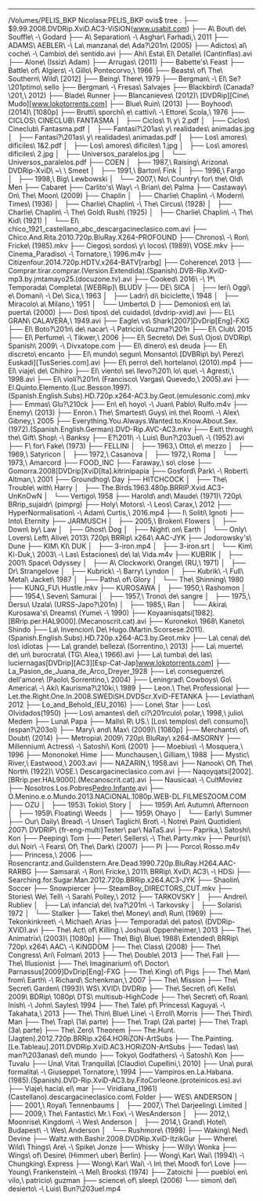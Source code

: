 * * *

/Volumes/PELIS_BKP
Nicolasa:PELIS_BKP ovis$ tree
.
├── $9.99.2008.DVDRip.XviD.AC3-ViSiON(www.usabit.com)
├── A\ Bout\ de\ Souffle\ -\ Godard
├── A\ Separation\ -\ Asghar\ Farhadi,\ 2011
├── ADAMS\ AEBLER\ -\ La\ manzana\ de\ Ada?\201n\ (2005)
├── Adictos\ al\ coche\ -\ Cambio\ de\ sentido.avi
├── Ahi\ Esta\ El\ Detalle\ (Cantinflas).avi
├── Alone\ (Issiz\ Adam)
├── Arrugas\ (2011)
├── Babette's\ Feast
├── Battle\ of\ Algiers\ -\ Gillo\ Pontecorvo,\ 1966
├── Beasts\ of\ The\ Southern\ Wild\ [2012]
├── Being\ There\ 1979
├── Bergman\ -\ El\ Se?\201ptimo\ sello
├── Bergman\ -\ Fresas\ Salvajes
├── Blackbird\ (Canada?\201,\ 2012)
├── Blade\ Runner
├── Blancanieves\ (2012)\ [DVDRip][Cine\ Mudo][www.lokotorrents.com]
├── Blue\ Ruin\ (2013)
├── Boyhood\ (2014)\ [1080p]
├── Brutti\ sporchi\ e\ cattivi\ -\ Ettore\ Scola,\ 1976
├── CICLOS\ CINECLUB\ FANTASMA
│   ├── Ciclos\ 1\ y\ 2.pdf
│   ├── Ciclos\ Cineclub\ Fantasma.pdf
│   ├── Fantasi?\201as\ y\ realidades\ animadas.jpg
│   ├── Fantasi?\201as\ y\ realidades\ animadas.pdf
│   ├── Los\ amores\ dificiles\ 1&2.pdf
│   ├── Los\ amores\ dificiles\ 1.jpg
│   ├── Los\ amores\ dificiles\ 2.jpg
│   ├── Universos_paralelos.jpg
│   └── Universos_paralelos.pdf
├── COEN
│   ├── 1987,\ Raising\ Arizona\ DVDRip-XviD\ ~\ \ Smeet
│   ├── 1991,\ Barton\ Fink
│   ├── 1996,\ Fargo
│   ├── 1998,\ Big\ Lewbowski
│   └── 2007,\ No\ Country\ for\ the\ Old\ Men
├── Cabaret
├── Carlito's\ Way\ -\ Brian\ de\ Palma
├── Castaway\ On\ The\ Moon\ (2009)
├── Chaplin
│   ├── Charlie\ Chaplin\ -\ Modern\ Times\ (1936)
│   ├── Charlie\ Chaplin\ -\ The\ Circus\ (1928)
│   ├── Charlie\ Chaplin\ -\ The\ Gold\ Rush\ (1925)
│   ├── Charlie\ Chaplin\ -\ The\ Kid\ (1921)
│   └── El\ chico_1921_castellano_abc_descargacineclasico.com.avi
├── Chico.And.Rita.2010.720p.BluRay.X264-PROFOUND
├── Chronos\ -\ Ron\ Fricke\ (1985).mkv
├── Ciegos\ sordos\ y\ locos\ (1989)\ VOSE.mkv
├── Cinema_Paradiso\ -\ Tornatore,\ 1996.m4v
├── Citizenfour.2014.720p.HDTV.x264-BATV[rarbg]
├── Coherence\ 2013
├── Comprar.tirar.comprar.(Version.Extendida).(Spanish).DVB-Rip.XviD-mp3.by.jmtamayo25.(docuzone.tv).avi
├── Cooked\ 2016\ -\ 1ª\ Temporada\ Completa\ [WEBRip]\ BLUDV
├── DE\ SICA
│   ├── Ieri\ Oggi\ e\ Domani\ -\ De\ Sica,\ 1963
│   ├── Ladri\ di\ biciclette,\ 1948
│   ├── Miracolo\ a\ Milano,\ 1951
│   └── Umberto\ D
├── Demonios\ en\ la\ puerta\ (2000)
├── Dos\ tipos\ de\ cuidado\ (dvdrip-xvid).avi
├── EL\ GRAN\ CALAVERA,\ 1949.avi
├── Eagle\ vs\ Shark[2007]DvDrip[Eng]-FXG
├── El\ Boto?\201n\ de\ nacar\ -\ Patricio\ Guzma?\201n
├── El\ Club\ 2015
├── El\ Perfume\ -\ Tikwer,\ 2006
├── El\ Secreto\ De\ Sus\ Ojos\ DVDRip\ Spanish\ 2009\ -\ Divxatope.com
├── El\ dinero\ es\ deuda
├── El\ discreto\ encanto
├── El\ mundo\ segun\ Monsanto\ [DVBRip\ by\ Perez\ Euskadi][TusSeries.com].avi
├── El\ perro\ del\ hortelano\ (2010).mp4
├── El\ viaje\ de\ Chihiro
├── El\ viento\ se\ llevo?\201\ lo\ que\ -\ Agresti,\ 1998.avi
├── El\ violi?\201n\ (Francisco\ Vargas\ Quevedo,\ 2005).avi
├── El.Quinto.Elemento.(Luc.Besson.1997).(Spanish.English.Subs).HD.720p.x264-AC3.by.Geot.(emulesonic.com).mkv
├── Emmas\ Glu?\210ck
├── En\ el\ hoyo\ -\ Juan\ Pablo\ Rulfo.m4v
├── Enemy\ (2013)
├── Enron.\ The\ Smartest\ Guys\ in\ the\ Room\ -\ Alex\ Gibney,\ 2005
├── Everything.You.Always.Wanted.to.Know.About.Sex.(1972).(Spanish.English.German).DVD-Rip.AVC-AC3.mkv
├── Exit\ through\ the\ Gift\ Shop\ -\ Banksy
├── E?\201l\ -\ Luis\ Bun?\203uel\ -\ (1952).avi
├── F\ for\ Fake\ (1973)
├── FELLINI
│   ├── 1963,\ Otto\ e\ mezzo
│   ├── 1969,\ Satyricon
│   ├── 1972,\ Casanova
│   ├── 1972,\ Roma
│   └── 1973,\ Amarcord
├── FOOD_INC
├── Faraway,\ so\ close
├── Gomorra.2008[DVDrip]XviD[Ita].kitrinipapia
├── Gosford\ Park\ -\ Robert\ Altman,\ 2001
├── Groundhog\ Day
├── HITCHCOCK
│   ├── The\ Trouble\ with\ Harry
│   ├── The.Birds.1963.480p.BRRIP.Xvid.AC3-UnKnOwN
│   └── Vertigo\ 1958
├── Harold\ and\ Maude\ (1971)\ 720p\ BRrip_sujaidr\ (pimprg)
├── Holy\ Motors\ -\ Leos\ Carax,\ 2012
├── HyperNormalisation\ -\ Adam\ Curtis,\ 2016.mp4
├── I\ Soliti\ Ignoti
├── Into\ Eternity
├── JARMUSCH
│   ├── 2005,\ Broken\ Flowers
│   ├── Down\ by\ Law
│   ├── Ghost\ Dog
│   ├── Night\ on\ Earth
│   └── Only\ Lovers\ Left\ Alive\ 2013\ 720p\ BRRip\ x264\ AAC-JYK
├── Jodorowsky's\ Dune
├── KIM\ KI\ DUK
│   ├── 3-iron.mp4
│   ├── 3-iron.srt
│   └── Kim\ Ki-Duk,\ 2003\ -\ Las\ Estaciones\ de\ la\ Vida.m4v
├── KUBRIK
│   ├── 2001\ Space\ Odyssey
│   ├── A\ Clockwork\ Orange\ (RU,\ 1971)
│   ├── Dr\ Strangelove
│   ├── Kubrick\ -\ Barry\ Lyndon
│   ├── Kubrik\ -\ Full\ Metal\ Jacket\ 1987
│   ├── Paths\ of\ Glory
│   └── The\ Shinning\ 1980
├── KUNG_FU\ Hustle.mkv
├── KUROSAWA
│   ├── 1950,\ Rashomon
│   ├── 1954,\ Seven\ Samurai
│   ├── 1957,\ Trono\ de\ sangre
│   ├── 1975,\ Dersu\ Uzala\ (URSS-Japo?\201n)
│   ├── 1985,\ Ran
│   └── Akira\ Kurosawa's\ Dreams\ (Yume\ -\ 1990)
├── Koyaanisqatsi[1982].[BRrip.per.HAL9000].(Mecanoscrit.cat).avi
├── Kuroneko\ 1968\ Kaneto\ Shindo
├── La\ Invencion\ De\ Hugo.(Martin.Scorsese.2011).(Spanish.English.Subs).HD.720p.x264-AC3.by.Geot.mkv
├── La\ cena\ de\ los\ idiotas
├── La\ grande\ belleza\ (Sorrentino,\ 2013)
├── La\ muerte\ de\ un\ burocrata\ (TG\ Alea,\ 1966).avi
├── La\ tumba\ de\ las\ luciernagas[DVDrip][AC3][Esp-Cat-Jap]www.lokotorrents.com]
├── La_Pasion_de_Juana_de_Arco_Dreyer_1928
├── Le\ conseguenze\ dell'amore\ (Paolo\ Sorrentino,\ 2004)
├── Leningrad\ Cowboys\ Go\ America\ -\ Aki\ Kaurisma?\210ki,\ 1989
├── Leon.\ The\ Professional
├── Let.the.Right.One.In.2008.SWEDiSH.DVDScr.XviD-FETANKA
├── Leviathan\ 2012
├── Lo_and_Behold_(EU_2016)
├── Lone\ Star
├── Los\ Olvidados(1950)
├── Los\ amantes\ del\ ci?\201rculo\ polar,\ 1998,\ julio\ Medem
├── Luna\ Papa
├── Malls\ R\ US.\ [Los\ templos\ del\ consumo]\ (espan?\203ol)
├── Mary\ and\ Max\ (2009)\ [1080p]
├── Merchants\ of\ Doubt\ (2014)
├── Metropia\ 2009\ 720p\ BluRay\ x264-iMSORNY
├── Millennium\ Actress\ -\ Satoshi\ Kon\ (2001)
├── Moebius\ -\ Mosquera,\ 1996
├── Mononoke\ Hime
├── Munchausen,\ Gilliam,\ 1988
├── Mystic\ River,\ Eastwood,\ 2003.avi
├── NAZARIN,\ 1958.avi
├── Nanook\ Of\ The\ North\ (1922)\ VOSE.\ Descargacineclasico.com.avi
├── Naqoyqatsi[2002].[BRrip.per.HAL9000].(Mecanoscrit.cat).avi
├── Nausicaa\ -\ CultMoviez
├── Nosotros.Los.Pobres[Pedro.Infante](1947).avi
├── O.Menino.e.o.Mundo.2013.NACiONAL.1080p.WEB-DL.FILMESZOOM.COM
├── OZU
│   ├── 1953\ Tokio\ Story
│   ├── 1959\ An\ Autumn\ Afternoon
│   ├── 1959\ Floating\ Weeds
│   ├── 1959\ Ohayo
│   └── Early\ Summer
├── Our\ Daily\ Bread\ -\ Unser\ Taglich\ Brot\ -\ Notre\ Pain\ Quotidien\ 2007\ DVDRIP\ {fr-eng-multi}Tester\ par\ NaTaS.avi
├── Paprika,\ Satoshi\ Kon
├── Peeping\ Tom
├── Peter\ Sellers\ -\ The\ Party.mkv
├── Peur(s)\ du\ Noir\ -\ Fears\ Of\ The\ Dark\ (2007)
├── Pi
├── Porco\ Rosso.m4v
├── Princess,\ 2006
├── Rosencrantz.and.Guildenstern.Are.Dead.1990.720p.BluRay.H264.AAC-RARBG
├── Samsara\ -\ Ron\ Fricke,\ 2011\ BRRip\ XviD\ AC3\ -\ HDSi
├── Searching.for.Sugar.Man.2012.720p.BRRip.x264.AC3-JYK
├── Shaolin\ Soccer
├── Snowpiercer
├── SteamBoy_DIRECTORS_CUT.mkv
├── Stories\ We\ Tell\ -\ Sarah\ Polley,\ 2012
├── TARKOVSKY
│   ├── Andrei\ Rubliev
│   ├── La\ infancia\ de\ Iva?\201n\ -\ Tarkovsky
│   ├── Solaris\ 1972
│   └── Stalker
├── Take\ the\ Money\ and\ Run\ (1969)
├── Tekonkinkreet\ -\ Michael\ Arias
├── Temporada\ de\ patos\ (DVDRip-XViD).avi
├── The\ Act\ of\ Killing.\ Joshua\ Oppenheimer,\ 2013
├── The\ Animatrix\ (2003)\ [1080p]
├── The\ Big\ Blue\ 1988\ Extended\ BRRip\ 720p\ x264\ AAC\ -\ KiNGDOM
├── The\ Class\ (2008)
├── The\ Congress\ Ari\ Folman\ 2013
├── The\ Double\ 2013
├── The\ Fall
├── The\ Illusionist
├── The\ Imaginarium\ of\ Doctor\ Parnassus[2009]DvDrip[Eng]-FXG
├── The\ King\ of\ Pigs
├── The\ Man\ from\ Earth\ -\ Richard\ Schenkman,\ 2007
├── The\ Mission
├── The\ Secret\ Garden\ (1993)\ WS\ XVID\ DVDRip
├── The\ Secret\ of\ Kells\ 2009\ BDRip\ 1080p\ DTS\ multisub-HighCode
├── The\ Secret\ of\ Roan\ Inish\ -\ John\ Sayles\ 1994
├── The\ Tale\ pf\ Princess\ Kaguya\ -\ Takahata,\ 2013
├── The\ Thin\ Blue\ Line\ -\ Erroll\ Morris
├── The\ Third\ Man
├── The\ Trap\ (1a\ parte)
├── The\ Trap\ (2a\ parte)
├── The\ Trap\ (3a\ parte)
├── The\ Zero\ Theorem
├── The.Hunt.[Jagten].2012.720p.BRRip.x264.HORiZON-ArtSubs
├── The.Painting.[Le.Tableau].2011.DVDRip.XviD.AC3.HORiZON-ArtSubs
├── Todas\ las\ man?\203anas\ del\ mundo
├── Tokyo\ Godfathers\ -\ Satoshi\ Kon
├── Tuvalu
├── Una\ Vita\ Tranquilla\ [Claudio\ Cupellini,\ 2010]
├── Una\ pura\ formalita\ -\ Giuseppe\ Tornatore,\ 1994
├── Vampiros.en.La.Habana.(1985).(Spanish).DVD-Rip.XviD-AC3.by.FitoCorleone.(proteinicos.es).avi
├── Viaje\ hacia\ el\ mar
├── Viridiana_(1961)(Castellano).descargacineclasico.com\ Folder
├── WES\ ANDERSON
│   ├── 2001,\ Royal\ Tennenbaums
│   ├── 2007,\ The\ Darjeeling\ Limited
│   ├── 2009,\ The\ Fantastic\ Mr.\ Fox\ -\ WesAnderson
│   ├── 2012,\ Moonrise\ Kingdom\ -\ Wes\ Anderson
│   ├── 2014,\ Grand\ Hotel\ Budapest\ -\ Wes\ Anderson
│   └── Rushmore\ (1998)
├── Waking\ Ned\ Devine
├── Waltz.with.Bashir.2008.DVDRip.XviD-ItzikGur
├── Where\ Wild\ Things\ Are\ -\ Spike\ Jonze
├── Whisky
├── Willy\ Wonka
├── Wings\ of\ Desire\ (Himmer\ uber\ Berlin)
├── Wong\ Kar\ Wai\ (1994)\ -\ Chungking\ Express
├── Wong\ Kar\ Wai\ -\ In\ the\ Mood\ for\ Love
├── Young\ Frankenstein\ -\ Mel\ Brooks\ (1974)
├── Zatoichi
├── pueblo\ en\ vilo,\ patricio\ guzman
├── science\ of\ sleep\ (2006)
└── simon\ del\ desierto\ -\ Luis\ Bun?\203uel.mp4
